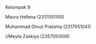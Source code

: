 Kelompok 9

Maura Hellena (2317051105)

Muhammad Ghozi Pratama (2317051041)

//Meyta Zaskiya (2357051006)
